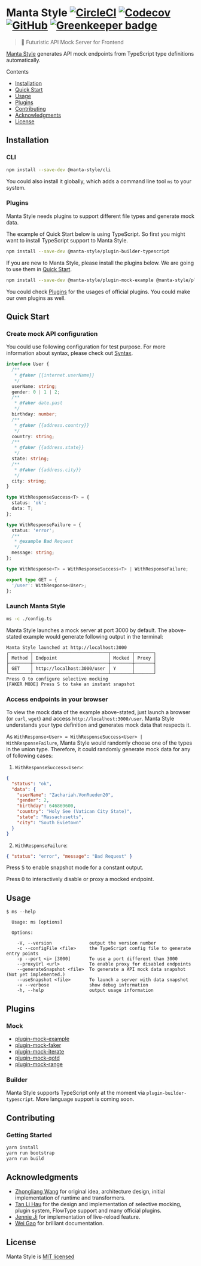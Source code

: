 # Manta Style [![CircleCI](https://img.shields.io/circleci/project/github/Cryrivers/manta-style.svg?style=flat-square)](https://circleci.com/gh/Cryrivers/manta-style) [![Codecov](https://img.shields.io/codecov/c/github/Cryrivers/manta-style.svg?style=flat-square)](https://codecov.io/gh/Cryrivers/manta-style/) [![GitHub](https://img.shields.io/github/license/Cryrivers/manta-style.svg?style=flat-square)](https://github.com/Cryrivers/manta-style/blob/master/LICENSE) [![Greenkeeper badge](https://badges.greenkeeper.io/Cryrivers/manta-style.svg?style=flat-square)](https://greenkeeper.io/)

> 🚀 Futuristic API Mock Server for Frontend

[Manta Style](https://github.com/Cryrivers/manta-style/issues/1) generates API mock endpoints from TypeScript type definitions automatically.

Contents

- [Installation](#installation)
- [Quick Start](#quick-start)
- [Usage](#usage)
- [Plugins](#plugins)
- [Contributing](#contributing)
- [Acknowledgments](#acknowledgments)
- [License](#license)

## Installation

### CLI

```sh
npm install --save-dev @manta-style/cli
```

You could also install it globally, which adds a command line tool `ms` to your system.

### Plugins

Manta Style needs plugins to support different file types and generate mock data.

The example of Quick Start below is using TypeScript. So first you might want to install TypeScript support to Manta Style.

```sh
npm install --save-dev @manta-style/plugin-builder-typescript
```

If you are new to Manta Style, please install the plugins below. We are going to use them in [Quick Start](#quick-start).

```sh
npm install --save-dev @manta-style/plugin-mock-example @manta-style/plugin-mock-faker
```

You could check [Plugins](#plugins) for the usages of official plugins. You could make our own plugins as well.

## Quick Start

### Create mock API configuration

You could use following configuration for test purpose. For more information about syntax, please check out [Syntax](./documentation/syntax.md).

```ts
interface User {
  /**
   * @faker {{internet.userName}}
   */
  userName: string;
  gender: 0 | 1 | 2;
  /**
   * @faker date.past
   */
  birthday: number;
  /**
   * @faker {{address.country}}
   */
  country: string;
  /**
   * @faker {{address.state}}
   */
  state: string;
  /**
   * @faker {{address.city}}
   */
  city: string;
}

type WithResponseSuccess<T> = {
  status: 'ok';
  data: T;
};

type WithResponseFailure = {
  status: 'error';
  /**
   * @example Bad Request
   */
  message: string;
};

type WithResponse<T> = WithResponseSuccess<T> | WithResponseFailure;

export type GET = {
  '/user': WithResponse<User>;
};
```

### Launch Manta Style

```sh
ms -c ./config.ts
```

Manta Style launches a mock server at port 3000 by default. The above-stated example would generate following output in the terminal:

```
Manta Style launched at http://localhost:3000
┌────────┬────────────────────────────┬────────┬───────┐
│ Method │ Endpoint                   │ Mocked │ Proxy │
├────────┼────────────────────────────┼────────┼───────┤
│ GET    │ http://localhost:3000/user │ Y      │       │
└────────┴────────────────────────────┴────────┴───────┘
Press O to configure selective mocking
[FAKER MODE] Press S to take an instant snapshot
```

### Access endpoints in your browser

To view the mock data of the example above-stated, just launch a browser (or `curl`, `wget`) and access `http://localhost:3000/user`. Manta Style understands your type definition and generates mock data that respects it.

As `WithResponse<User> = WithResponseSuccess<User> | WithResponseFailure`, Manta Style would randomly choose one of the types in the union type. Therefore, it could randomly generate mock data for any of following cases:

1. `WithResponseSuccess<User>`:

```json
{
  "status": "ok",
  "data": {
    "userName": "Zachariah.VonRueden20",
    "gender": 2,
    "birthday": 646869600,
    "country": "Holy See (Vatican City State)",
    "state": "Massachusetts",
    "city": "South Evietown"
  }
}
```

2. `WithResponseFailure`:

```json
{ "status": "error", "message": "Bad Request" }
```

Press <kbd>S</kbd> to enable snapshot mode for a constant output.

Press <kbd>O</kbd> to interactively disable or proxy a mocked endpoint.

## Usage

```
$ ms --help

  Usage: ms [options]

  Options:

    -V, --version              output the version number
    -c --configFile <file>     the TypeScript config file to generate entry points
    -p --port <i> [3000]       To use a port different than 3000
    --proxyUrl <url>           To enable proxy for disabled endpoints
    --generateSnapshot <file>  To generate a API mock data snapshot (Not yet implemented.)
    --useSnapshot <file>       To launch a server with data snapshot
    -v --verbose               show debug information
    -h, --help                 output usage information
```

## Plugins

### Mock

- [plugin-mock-example](./packages/plugins/plugin-mock-example/README.md)
- [plugin-mock-faker](./packages/plugins/plugin-mock-faker/README.md)
- [plugin-mock-iterate](./packages/plugins/plugin-mock-iterate/README.md)
- [plugin-mock-qotd](./packages/plugins/plugin-mock-qotd/README.md)
- [plugin-mock-range](./packages/plugins/plugin-mock-range/README.md)

### Builder

Manta Style supports TypeScript only at the moment via `plugin-builder-typescript`. More language support is coming soon.

## Contributing

### Getting Started

```sh
yarn install
yarn run bootstrap
yarn run build
```

## Acknowledgments

- [Zhongliang Wang](https://github.com/Cryrivers) for original idea, architecture design, initial implementation of runtime and transformers.
- [Tan Li Hau](https://github.com/tanhauhau) for the design and implementation of selective mocking, plugin system, FlowType support and many official plugins.
- [Jennie Ji](https://github.com/JennieJi) for implementation of live-reload feature.
- [Wei Gao](https://github.com/wgao19) for brilliant documentation.

## License

Manta Style is [MIT licensed](https://github.com/Cryrivers/manta-style/blob/master/LICENSE)
